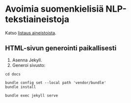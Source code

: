 # Avoimia suomenkielisiä NLP-tekstiaineistoja

Katso [listaus aineistoista](https://aajanki.github.io/finnish-nlp-datasets/).

## HTML-sivun generointi paikallisesti

1. Asenna Jekyll.
2. Generoi sivusto:

```
cd docs

bundle config set --local path 'vendor/bundle'
bundle install

bundle exec jekyll serve
```
